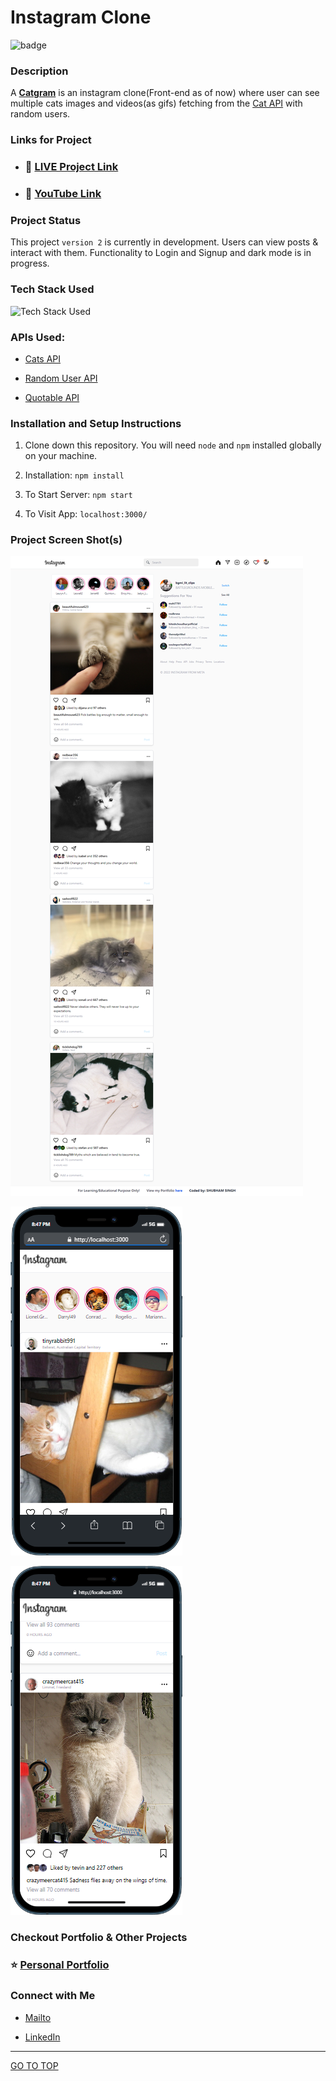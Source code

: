 # Instagram Clone

![badge](https://img.shields.io/badge/REACT%20-App-green)

### Description

A [**Catgram**]() is an instagram clone(Front-end as of now) where user can see multiple cats images and videos(as gifs) fetching from the [Cat API]() with random users.

### Links for Project

- ### 📌 [LIVE Project Link](https://instagram-fsjs.netlify.app/)

- ### 📌 [YouTube Link](https://youtu.be/nho0m2YAEbc)

### Project Status

This project `version 2` is currently in development. Users can view posts & interact with them. Functionality to Login and Signup and dark mode is in progress.

### Tech Stack Used

![Tech Stack Used](https://skillicons.dev/icons?i=react,javascript,tailwind,html,nodejs,git)

### APIs Used:

- [Cats API](https://api.thecatapi.com/)

- [Random User API](https://randomuser.me/api/)

- [Quotable API](https://api.quotable.io/)

### Installation and Setup Instructions

1. Clone down this repository. You will need `node` and `npm` installed globally on your machine.

2. Installation: `npm install`

3. To Start Server: `npm start`

4. To Visit App: `localhost:3000/`

### Project Screen Shot(s)

![Project-capture](./src/assets/capture1.png)

![Project-capture1](./src/assets/mobile.png)

![](./src/assets/mobile1.png)

### Checkout Portfolio & Other Projects

### ⭐ [Personal Portfolio](https://shubhambhoj.in)

### Connect with Me

- [Mailto](mailto:shubhambhoj3@gmail.com)

- [LinkedIn](https://www.linkedin.com/in/shubham-singh-b122b7171/)

---

[GO TO TOP](#instagram-clone)
